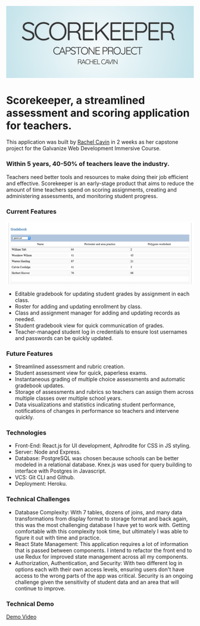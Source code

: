 ![Title](/readme_assets/firstslide.png)

# Scorekeeper, a streamlined assessment and scoring application for teachers.

This application was built by [Rachel Cavin](www.rachelcavin.com) in 2 weeks as her capstone project for the Galvanize Web Development Immersive Course.

### Within 5 years, 40-50% of teachers leave the industry.

Teachers need better tools and resources to make doing their job efficient and effective. Scorekeeper is an early-stage product that aims to reduce the amount of time teachers spend on scoring assignments, creating and administering assessments, and monitoring student progress.

### Current Features
![Gradebook](/readme_assets/gradebook.png)

* Editable gradebook for updating student grades by assignment in each class.
* Roster for adding and updating enrollment by class.
* Class and assignment manager for adding and updating records as needed.
* Student gradebook view for quick communication of grades.
* Teacher-managed student log in credentials to ensure lost usernames and passwords can be quickly updated.

### Future Features

* Streamlined assessment and rubric creation.
* Student assessment view for quick, paperless exams.
* Instantaneous grading of multiple choice assessments and automatic gradebook updates.
* Storage of assessments and rubrics so teachers can assign them across multiple classes over multiple school years.
* Data visualizations and statistics indicating student performance, notifications of changes in performance so teachers and intervene quickly.


### Technologies

* Front-End: React.js for UI development, Aphrodite for CSS in JS styling.
* Server: Node and Express.
* Database: PostgreSQL was chosen because schools can be better modeled in a relational database. Knex.js was used for query building to interface with Postgres in Javascript.
* VCS: Git CLI and Github.
* Deployment: Heroku.

### Technical Challenges

* Database Complexity: With 7 tables, dozens of joins, and many data transformations from display format to storage format and back again, this was the most challenging database I have yet to work with. Getting comfortable with this complexity took time, but ultimately I was able to figure it out with time and practice.
* React State Management: This application requires a lot of information that is passed between components. I intend to refactor the front end to use Redux for improved state management across all my components.
* Authorization, Authentication, and Security: With two different log in options each with their own access levels, ensuring users don't have access to the wrong parts of the app was critical. Security is an ongoing challenge given the sensitivity of student data and an area that will continue to improve.

### Technical Demo

[Demo Video](https://www.youtube.com/watch?v=wfKgLxQ-SqE)
